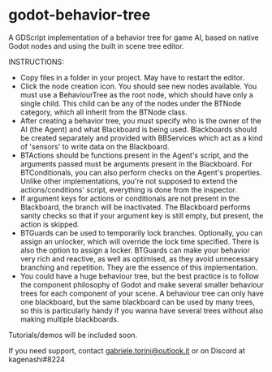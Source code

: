 # godot-behavior-tree
A GDScript implementation of a behavior tree for game AI, based on native Godot nodes and using the built in scene tree editor.

INSTRUCTIONS:
- Copy files in a folder in your project. May have to restart the editor.
- Click the node creation icon. You should see new nodes available. You must use a BehaviourTree as the root node, which should have only a single child. This child can be any of the nodes under the BTNode category, which all inherit from the BTNode class.
- After creating a behavior tree, you must specify who is the owner of the AI (the Agent) and what Blackboard is being used. Blackboards should be created separately and provided with BBServices which act as a kind of 'sensors' to write data on the Blackboard.
- BTActions should be functions present in the Agent's script, and the arguments passed must be arguments present in the Blackboard. For BTConditionals, you can also perform checks on the Agent's properties.
Unlike other implementations, you're not supposed to extend the actions/conditions' script, everything is done from the inspector.
- If argument keys for actions or conditionals are not present in the Blackboard, the branch will be inactivated. The Blackboard performs sanity checks so that if your argument key is still empty, but present, the action is skipped.
- BTGuards can be used to temporarily lock branches. Optionally, you can assign an unlocker, which will override the lock time specified. There is also the option to assign a locker. BTGuards can make your behavior very rich and reactive, as well as optimised, as they avoid unnecessary branching and repetition. They are the essence of this implementation.
- You could have a huge behaviour tree, but the best practice is to follow the component philosophy of Godot and make several smaller behaviour trees for each component of your scene. A behaviour tree can only have one blackboard, but the same blackboard can be used by many trees, so this is particularly handy if you wanna have several trees without also making multiple blackboards.


Tutorials/demos will be included soon. 

If you need support, contact gabriele.torini@outlook.it or on Discord at kagenashi#8224
